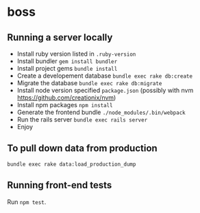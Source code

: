 # boss #

## Running a server locally ##
* Install ruby version listed in `.ruby-version`
* Install bundler `gem install bundler`
* Install project gems `bundle install`
* Create a developement database `bundle exec rake db:create`
* Migrate the database `bundle exec rake db:migrate`
* Install node version specified `package.json` (possibly with nvm https://github.com/creationix/nvm) 
* Install npm packages `npm install`
* Generate the frontend bundle `./node_modules/.bin/webpack`
* Run the rails server `bundle exec rails server`
* Enjoy
 
## To pull down data from production

`bundle exec rake data:load_production_dump`

## Running front-end tests

Run `npm test`.